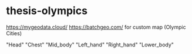 # thesis-olympics

https://mygeodata.cloud/
https://batchgeo.com/
for custom map (Olympic Cities)



"Head"
"Chest"
"Mid_body"
"Left_hand"
"Right_hand"
"Lower_body"
